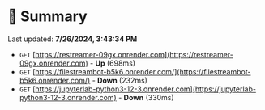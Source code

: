 # 📖 Summary
Last updated: **7/26/2024, 3:43:34 PM**

- `GET` [https://restreamer-09gx.onrender.com](https://restreamer-09gx.onrender.com) - **Up** (698ms)
- `GET` [https://filestreambot-b5k6.onrender.com/](https://filestreambot-b5k6.onrender.com/) - **Down** (232ms)
- `GET` [https://jupyterlab-python3-12-3.onrender.com](https://jupyterlab-python3-12-3.onrender.com) - **Down** (330ms)
